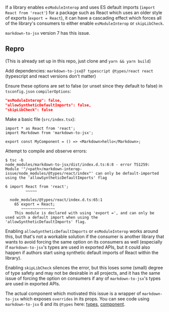 If a library enables `esModuleInterop` and uses ES default imports (`import React from 'react'`) for a package such as React which uses an older style of exports (`export = React`), it can have a cascading effect which forces all of the library's consumers to either enable `esModuleInterop` or `skipLibCheck`.

`markdown-to-jsx` version 7 has this issue.

## Repro

(This is already set up in this repo, just clone and `yarn && yarn build`)

Add dependencies: `markdown-to-jsx@7 typescript @types/react react`
(typescript and react versions don't matter)

Ensure these options are set to false (or unset since they default to false) in `tsconfig.json` `compilerOptions`:
```json
"esModuleInterop": false,
"allowSyntheticDefaultImports": false,
"skipLibCheck": false
```

Make a basic file (`src/index.tsx`):
```tsx
import * as React from 'react';
import Markdown from 'markdown-to-jsx';

export const MyComponent = () => <Markdown>hello</Markdown>;
```

Attempt to compile and observe errors:
```
$ tsc -b
node_modules/markdown-to-jsx/dist/index.d.ts:6:8 - error TS1259: Module '"/<path>/markdown-interop-issue/node_modules/@types/react/index"' can only be default-imported using the 'allowSyntheticDefaultImports' flag

6 import React from 'react';
         ~~~~~

  node_modules/@types/react/index.d.ts:65:1
    65 export = React;
       ~~~~~~~~~~~~~~~
    This module is declared with using 'export =', and can only be used with a default import when using the 'allowSyntheticDefaultImports' flag.
```

Enabling `allowSyntheticDefaultImports` or `esModuleInterop` works around this, but that's not a workable solution if the consumer is another library that wants to avoid forcing the same option on its consumers as well (especially if `markdown-to-jsx`'s types are used in exported APIs, but it could also happen if authors start using synthetic default imports of React within the library).

Enabling `skipLibCheck` silences the error, but this loses some (small) degree of type safety and may not be desirable in all projects, and it has the same issue of forcing the option on consumers if any of `markdown-to-jsx`'s types are used in exported APIs.

The actual component which motivated this issue is a wrapper of `markdown-to-jsx` which exposes `overrides` in its props. You can see code using `markdown-to-jsx` 6 and its `@types` here: [types](https://github.com/microsoft/fluentui/blob/2170ed575f77bc6852cfe5a2fe4974c7f9a64a9e/packages/react-docsite-components/src/components/Markdown/Markdown.types.ts#L18), [component](https://github.com/microsoft/fluentui/blob/2170ed575f77bc6852cfe5a2fe4974c7f9a64a9e/packages/react-docsite-components/src/components/Markdown/Markdown.tsx#L36).